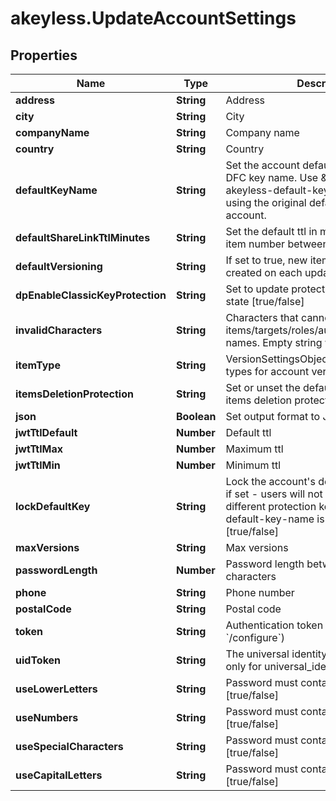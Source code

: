 # akeyless.UpdateAccountSettings

## Properties

Name | Type | Description | Notes
------------ | ------------- | ------------- | -------------
**address** | **String** | Address | [optional] 
**city** | **String** | City | [optional] 
**companyName** | **String** | Company name | [optional] 
**country** | **String** | Country | [optional] 
**defaultKeyName** | **String** | Set the account default key based on the DFC key name. Use \&quot;set-original-akeyless-default-key\&quot; to revert to using the original default key of the account. | [optional] 
**defaultShareLinkTtlMinutes** | **String** | Set the default ttl in minutes for sharing item number between 60 and 43200 | [optional] 
**defaultVersioning** | **String** | If set to true, new item version will be created on each update [true/false] | [optional] 
**dpEnableClassicKeyProtection** | **String** | Set to update protection with classic keys state [true/false] | [optional] 
**invalidCharacters** | **String** | Characters that cannot be used for items/targets/roles/auths/event_forwarder names. Empty string will enforce nothing. | [optional] [default to &#39;notReceivedInvalidCharacter&#39;]
**itemType** | **String** | VersionSettingsObjectType defines object types for account version settings | [optional] 
**itemsDeletionProtection** | **String** | Set or unset the default behaviour of items deletion protection [true/false] | [optional] 
**json** | **Boolean** | Set output format to JSON | [optional] [default to false]
**jwtTtlDefault** | **Number** | Default ttl | [optional] 
**jwtTtlMax** | **Number** | Maximum ttl | [optional] 
**jwtTtlMin** | **Number** | Minimum ttl | [optional] 
**lockDefaultKey** | **String** | Lock the account&#39;s default protection key, if set - users will not be able to use a different protection key, relevant only if default-key-name is configured [true/false] | [optional] 
**maxVersions** | **String** | Max versions | [optional] 
**passwordLength** | **Number** | Password length between 5 - to 50 characters | [optional] 
**phone** | **String** | Phone number | [optional] 
**postalCode** | **String** | Postal code | [optional] 
**token** | **String** | Authentication token (see &#x60;/auth&#x60; and &#x60;/configure&#x60;) | [optional] 
**uidToken** | **String** | The universal identity token, Required only for universal_identity authentication | [optional] 
**useLowerLetters** | **String** | Password must contain lower case letters [true/false] | [optional] 
**useNumbers** | **String** | Password must contain numbers [true/false] | [optional] 
**useSpecialCharacters** | **String** | Password must contain special characters [true/false] | [optional] 
**useCapitalLetters** | **String** | Password must contain capital letters [true/false] | [optional] 


